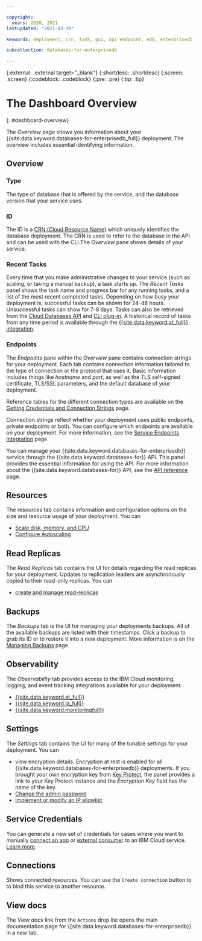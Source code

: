 ```yaml
---

copyright:
  years: 2020, 2021
lastupdated: "2021-03-30"

keywords: deployment, crn, task, gui, api endpoint, edb, enterprisedb

subcollection: databases-for-enterprisedb

---
```


{:external: .external target="_blank"}
{:shortdesc: .shortdesc}
{:screen: .screen}
{:codeblock: .codeblock}
{:pre: .pre}
{:tip: .tip}

# The Dashboard Overview
{: #dashboard-overview}

The _Overview_ page shows you information about your {{site.data.keyword.databases-for-enterprisedb_full}} deployment. The overview includes essential identifying information.
## Overview
### Type
The type of database that is offered by the service, and the database version that your service uses.
### ID
The ID is a [CRN (Cloud Resource Name)](/docs/account?topic=account-crn) which uniquely identifies the database deployment. The CRN is used to refer to the database in the API and can be used with the CLI.The _Overview_ pane shows details of your service.
### Recent Tasks
Every time that you make administrative changes to your service (such as scaling, or taking a manual backup), a task starts up. The _Recent Tasks_ panel shows the task name and progress bar for any running tasks, and a list of the most recent completed tasks. Depending on how busy your deployment is, successful tasks can be shown for 24-48 hours. Unsuccessful tasks can show for 7-8 days. Tasks can also be retrieved from the [Cloud Databases API](https://cloud.ibm.com/apidocs/cloud-databases-api#get-currently-running-tasks-on-a-deployment) and [CLI plug-in](https://cloud.ibm.com/docs/databases-cli-plugin?topic=databases-cli-plugin-cdb-reference#deployment-tasks-list). A historical record of tasks from any time period is available through the [{{site.data.keyword.at_full}} integration](/docs/databases-for-enterprisedb?topic=cloud-databases-activity-tracker).

### Endpoints
The _Endpoints_ pane within the _Overview_ pane contains connection strings for your deployment. Each tab contains connection information tailored to the type of connection or the protocol that uses it. Basic information includes things like _hostname_ and _port_, as well as the TLS self-signed certificate, TLS/SSL parameters, and the default database of your deployment.

Reference tables for the different connection types are available on the [Getting Credentials and Connection Strings](/docs/databases-for-enterprisedb?topic=databases-for-enterprisedb-connection-strings) page.

Connection strings reflect whether your deployment uses public endpoints, private endpoints or both. You can configure which endpoints are available on your deployment. For more information, see the [Service Endpoints Integration](/docs/databases-for-enterprisedb?topic=cloud-databases-service-endpoints) page.

You can manage your {{site.data.keyword.databases-for-enterprisedb}} service through the {{site.data.keyword.databases-for}} API. This panel provides the essential information for using the API. For more information about the {{site.data.keyword.databases-for}} API, see the [API reference](https://{DomainName}/apidocs/cloud-databases-api) page.

## Resources
The resources tab contains information and configuration options on the size and resource usage of your deployment. You can 
- [Scale disk, memory, and CPU](/docs/databases-for-enterprisedb?topic=databases-for-enterprisedb-resources-scaling)
- [Configure Autoscaling](/docs/databases-for-enterprisedb?topic=databases-for-enterprisedb-autoscaling)

## Read Replicas
The _Read Replicas_ tab contains the UI for details regarding the read replicas for your deployment. Updates to replication leaders are asynchronously copied to their read-only replicas. You can 
- [create and manage read-replicas](/docs/databases-for-enterprisedb?topic=databases-for-enterprisedb-read-only-replicas)

## Backups
The _Backups_ tab is the UI for managing your deployments backups. All of the available backups are listed with their timestamps. Click a backup to grab its ID or to restore it into a new deployment. More information is on the [Managing Backups](/docs/databases-for-enterprisedb?topic=cloud-databases-dashboard-backups) page.

## Observability
The _Observability_ tab provides access to the IBM Cloud monitoring, logging, and event tracking integrations available for your deployment. 
- [{{site.data.keyword.at_full}}](/docs/databases-for-enterprisedb?topic=cloud-databases-activity-tracker)
- [{{site.data.keyword.la_full}}](/docs/databases-for-enterprisedb?topic=cloud-databases-logging)
- [{{site.data.keyword.monitoringfull}}](/docs/databases-for-enterprisedb?topic=databases-for-enterprisedb-monitoring)
## Settings
The _Settings_ tab contains the UI for many of the tunable settings for your deployment. You can 
- view encryption details. Encryption at rest is enabled for all {{site.data.keyword.databases-for-enterprisedb}} deployments. If you brought your own encryption key from [Key Protect](/docs/databases-for-enterprisedb?topic=cloud-databases-key-protect), the panel provides a link to your Key Protect instance and the _Encryption Key_ field has the name of the key.
- [Change the admin password](/docs/databases-for-enterprisedb?topic=databases-for-enterprisedb-admin-password)
- [Implement or modify an IP allowlist](/docs/databases-for-enterprisedb?topic=cloud-databases-allowlisting)

## Service Credentials
You can generate a new set of credentials for cases where you want to manually [connect an app](/docs/databases-for-enterprisedb?topic=databases-for-enterprisedb-ibmcloud-app) or [external consumer](/docs/databases-for-enterprisedb?topic=databases-for-enterprisedb-external-app) to an IBM Cloud service. [Learn more](/docs/account?topic=account-service_credentials).

## Connections
Shows connected resources. You can use the `Create connection` button to to bind this service to another resource.

## View docs
The _View docs_ link from the `Actions` drop list opens the main documentation page for {{site.data.keyword.databases-for-enterprisedb}} in a new tab.
